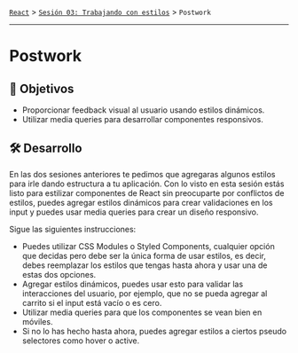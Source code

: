 [`React`](../../README.md) > [`Sesión 03: Trabajando con estilos`](../Readme.md) > `Postwork`

---

# Postwork

## 🎯 Objetivos

- Proporcionar feedback visual al usuario usando estilos dinámicos.
- Utilizar media queries para desarrollar componentes responsivos.

## 🛠 Desarrollo

En las dos sesiones anteriores te pedimos que agregaras algunos estilos para irle dando estructura a tu aplicación. Con lo visto en esta sesión estás listo para estilizar componentes de React sin preocuparte por conflictos de estilos, puedes agregar estilos dinámicos para crear validaciones en los input y puedes usar media queries para crear un diseño responsivo.

Sigue las siguientes instrucciones:

- Puedes utilizar CSS Modules o Styled Components, cualquier opción que decidas pero debe ser la única forma de usar estilos, es decir, debes reemplazar los estilos que tengas hasta ahora y usar una de estas dos opciones.
- Agregar estilos dinámicos, puedes usar esto para validar las interacciones del usuario, por ejemplo, que no se pueda agregar al carrito si el input está vacío o es cero.
- Utilizar media queries para que los componentes se vean bien en móviles.
- Si no lo has hecho hasta ahora, puedes agregar estilos a ciertos pseudo selectores como hover o active.

